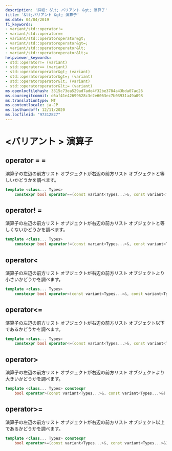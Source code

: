 ```yaml
---
description: '詳細: &lt; バリアント &gt; 演算子'
title: '&lt;バリアント &gt; 演算子'
ms.date: 04/04/2019
f1_keywords:
- variant/std::operator!=
- variant/std::operator==
- variant/std::operatoroperator&gt;
- variant/std::operatoroperator&gt=;
- variant/std::operatoroperator&lt;
- variant/std::operatoroperator&lt;=
helpviewer_keywords:
- std::operator!= (variant)
- std::operator== (variant)
- std::operatoroperator&gt; (variant)
- std::operatoroperator&gt=; (variant)
- std::operatoroperator&lt; (variant)
- std::operatoroperator&lt;= (variant)
ms.openlocfilehash: 3315c73ea529ad7ade4f32be3784a43bda07ac26
ms.sourcegitcommit: d6af41e42699628c3e2e6063ec7b03931a49a098
ms.translationtype: MT
ms.contentlocale: ja-JP
ms.lasthandoff: 12/11/2020
ms.locfileid: "97312827"
---
```

# <a name="ltvariantgt-operators"></a>&lt;バリアント &gt; 演算子

## <a name="operator"></a><a name="op_eq_eq"></a> operator = =

演算子の左辺の前方リスト オブジェクトが右辺の前方リスト オブジェクトと等しいかどうかを調べます。

```cpp
template <class... Types>
    constexpr bool operator==(const variant<Types...>&, const variant<Types...>&);
```

## <a name="operator"></a><a name="op_neq"></a> operator! =

演算子の左辺の前方リスト オブジェクトが右辺の前方リスト オブジェクトと等しくないかどうかを調べます。

```cpp
template <class... Types>
    constexpr bool operator!=(const variant<Types...>&, const variant<Types...>&);
```

## <a name="operatorlt"></a><a name="op_lt"></a> operator&lt;

演算子の左辺の前方リスト オブジェクトが右辺の前方リスト オブジェクトより小さいかどうかを調べます。

```cpp
template <class... Types>
    constexpr bool operator<(const variant<Types...>&, const variant<Types...>&);
```

## <a name="operatorlt"></a><a name="op_lt_eq"></a> operator&lt;=

演算子の左辺の前方リスト オブジェクトが右辺の前方リスト オブジェクト以下であるかどうかを調べます。

```cpp
template <class... Types>
    constexpr bool operator<=(const variant<Types...>&, const variant<Types...>&);
```

## <a name="operatorgt"></a><a name="op_gt"></a> operator&gt;

演算子の左辺の前方リスト オブジェクトが右辺の前方リスト オブジェクトより大きいかどうかを調べます。

```cpp
template <class... Types> constexpr
    bool operator>(const variant<Types...>&, const variant<Types...>&);
```

## <a name="operatorgt"></a><a name="op_gt_eq"></a> operator&gt;=

演算子の左辺の前方リスト オブジェクトが右辺の前方リスト オブジェクト以上であるかどうかを調べます。

```cpp
template <class... Types> constexpr
    bool operator>=(const variant<Types...>&, const variant<Types...>&);
```
